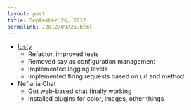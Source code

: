 ```yaml
---
layout: post
title: September 26, 2012
permalink: /2012/09/26.html
---
```


* [lusty](https://github.com/Olivine-Labs/lusted)
  * Refactor, improved tests
  * Removed say as configuration management
  * Implemented logging levels
  * Implemented firing requests based on url and method
* Neflaria Chat
  * Got web-based chat finally working
  * Installed plugins for color, images, other things
